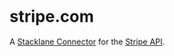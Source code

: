 # stripe.com

A [Stacklane Connector](https://stacklane.com/docs/scripting/connectors) for the [Stripe API](https://stripe.com/docs/api).
